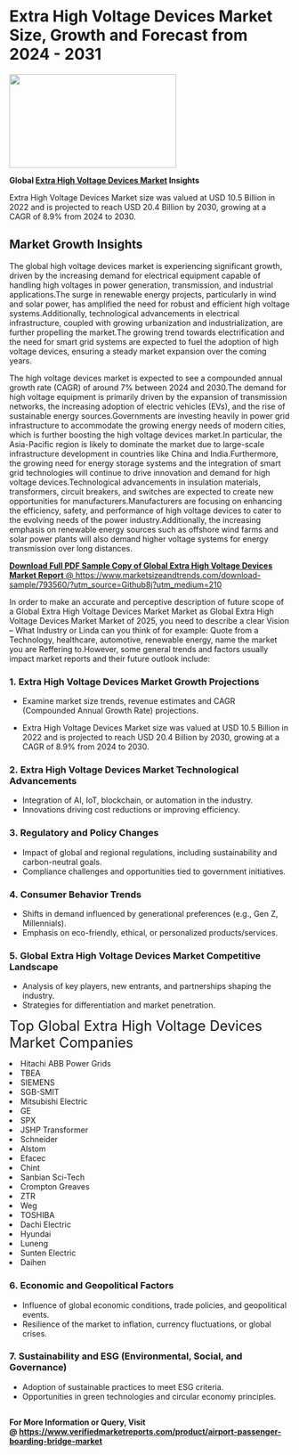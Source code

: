 <H1>Extra High Voltage Devices Market Size, Growth and Forecast from 2024 - 2031</H1><img class="aligncenter size-medium wp-image-584254" src="https://thirdeyenews.in/wp-content/uploads/2024/09/Global-Market-Research-300x168.jpeg" alt="" width="300" height="168" /><p><strong>Global&nbsp;<a href="https://www.marketsizeandtrends.com/download-sample/793560/?utm_source=Github8j?utm_medium=210">Extra High Voltage Devices Market</a> Insights</strong></p><p>Extra High Voltage Devices Market size was valued at USD 10.5 Billion in 2022 and is projected to reach USD 20.4 Billion by 2030, growing at a CAGR of 8.9% from 2024 to 2030.</p><p><h2>Market Growth Insights</h2> <p>The global high voltage devices market is experiencing significant growth, driven by the increasing demand for electrical equipment capable of handling high voltages in power generation, transmission, and industrial applications.The surge in renewable energy projects, particularly in wind and solar power, has amplified the need for robust and efficient high voltage systems.Additionally, technological advancements in electrical infrastructure, coupled with growing urbanization and industrialization, are further propelling the market.The growing trend towards electrification and the need for smart grid systems are expected to fuel the adoption of high voltage devices, ensuring a steady market expansion over the coming years.</p> <p><a href="#"></a></p> <p>The high voltage devices market is expected to see a compounded annual growth rate (CAGR) of around 7% between 2024 and 2030.The demand for high voltage equipment is primarily driven by the expansion of transmission networks, the increasing adoption of electric vehicles (EVs), and the rise of sustainable energy sources.Governments are investing heavily in power grid infrastructure to accommodate the growing energy needs of modern cities, which is further boosting the high voltage devices market.In particular, the Asia-Pacific region is likely to dominate the market due to large-scale infrastructure development in countries like China and India.Furthermore, the growing need for energy storage systems and the integration of smart grid technologies will continue to drive innovation and demand for high voltage devices.Technological advancements in insulation materials, transformers, circuit breakers, and switches are expected to create new opportunities for manufacturers.Manufacturers are focusing on enhancing the efficiency, safety, and performance of high voltage devices to cater to the evolving needs of the power industry.Additionally, the increasing emphasis on renewable energy sources such as offshore wind farms and solar power plants will also demand higher voltage systems for energy transmission over long distances.<p><a href="#"></p><p><span class=""><strong>Download Full PDF Sample Copy of Global Extra High Voltage Devices Market Report</strong> @ <a href="https://www.marketsizeandtrends.com/download-sample/793560/?utm_source=Github8j?utm_medium=210" target="_blank">https://www.marketsizeandtrends.com/download-sample/793560/?utm_source=Github8j?utm_medium=210</a></span></p><p>In order to make an accurate and perceptive description of future scope of a Global&nbsp;Extra High Voltage Devices Market Market as Global&nbsp;Extra High Voltage Devices Market Market of 2025, you need to describe a clear Vision &ndash; What Industry or Linda can you think of for example: Quote from a Technology, healthcare, automotive, renewable energy, name the market you are Reffering to.However, some general trends and factors usually impact market reports and their future outlook include:</p><h3>1.&nbsp;<strong>Extra High Voltage Devices Market Growth Projections</strong></h3><ul><li>Examine market size trends, revenue estimates and CAGR (Compounded Annual Growth Rate) projections.</li><li><p>Extra High Voltage Devices Market size was valued at USD 10.5 Billion in 2022 and is projected to reach USD 20.4 Billion by 2030, growing at a CAGR of 8.9% from 2024 to 2030.</p></li></ul><h3>2.&nbsp;<strong>Extra High Voltage Devices Market Technological Advancements</strong></h3><ul><li>Integration of AI, IoT, blockchain, or automation in the industry.</li><li>Innovations driving cost reductions or improving efficiency.</li></ul><h3>3.&nbsp;<strong>Regulatory and Policy Changes</strong></h3><ul><li>Impact of global and regional regulations, including sustainability and carbon-neutral goals.</li><li>Compliance challenges and opportunities tied to government initiatives.</li></ul><h3>4.&nbsp;<strong>Consumer Behavior Trends</strong></h3><ul><li>Shifts in demand influenced by generational preferences (e.g., Gen Z, Millennials).</li><li>Emphasis on eco-friendly, ethical, or personalized products/services.</li></ul><h3>5.&nbsp;<strong>Global Extra High Voltage Devices Market Competitive Landscape</strong></h3><ul><li>Analysis of key players, new entrants, and partnerships shaping the industry.</li><li>Strategies for differentiation and market penetration.</li></ul><p data-pm-slice="1 1 []"><span style="color: inherit; font-family: inherit; font-size: 25px;">Top Global Extra High Voltage Devices Market Companies</span></p><div class="" data-test-id=""><p><li>Hitachi ABB Power Grids</li><li> TBEA</li><li> SIEMENS</li><li> SGB-SMIT</li><li> Mitsubishi Electric</li><li> GE</li><li> SPX</li><li> JSHP Transformer</li><li> Schneider</li><li> Alstom</li><li> Efacec</li><li> Chint</li><li> Sanbian Sci-Tech</li><li> Crompton Greaves</li><li> ZTR</li><li> Weg</li><li> TOSHIBA</li><li> Dachi Electric</li><li> Hyundai</li><li> Luneng</li><li> Sunten Electric</li><li> Daihen</li></p></div><h3>6.&nbsp;<strong>Economic and Geopolitical Factors</strong></h3><ul><li>Influence of global economic conditions, trade policies, and geopolitical events.</li><li>Resilience of the market to inflation, currency fluctuations, or global crises.</li></ul><h3>7.&nbsp;<strong>Sustainability and ESG (Environmental, Social, and Governance)</strong></h3><ul><li>Adoption of sustainable practices to meet ESG criteria.</li><li>Opportunities in green technologies and circular economy principles.</li></ul><h2><strong style="font-size: 14px;">For More Information or Query, Visit @&nbsp;</strong><a style="background-color: #ffffff; font-size: 14px;" href="https://www.marketsizeandtrends.com/report/extra-high-voltage-devices-market/" target="_blank">https://www.verifiedmarketreports.com/product/airport-passenger-boarding-bridge-market</a></h2>
